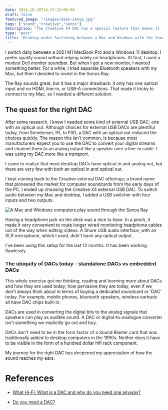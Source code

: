 ```yaml
---
date: 2024-10-20T14:27:32+08:00
draft: false
featured_image: "/images/desk-setup.jpg"
tags: ["sound","creative","sonos"]
description: "The Creative X4 DAC has a special feature that makes it fit for switching the Sonos Ray a dual  Mac and Windows environment."
type: "post"
title: 'Desktop audio Switching between a Mac and Windows with the Sonos Ray soundbar'
---
```


I switch daily between a 2021 M1 MacBook Pro and a Windows 11 desktop. I prefer quality sound without relying solely on headphones. At first, I used a modest Dell monitor soundbar. But when I got a new monitor, I wanted something better. For a while, I tried separate Bluetooth speakers with my Mac, but then I decided to invest in the Sonos Ray.

The Ray sounds great, but it has a major drawback: it only has one optical input and no HDMI, line-in, or USB-A connections. That made it tricky to connect to my Mac, so I needed a different solution.

## The quest for the right DAC

After some research, I knew I needed some kind of external USB DAC; one with an optical out. Although choices for external USB DACs are plentiful today, from Sennheiser, IFI, to FIIO, a DAC with an optical out reduced the choices quickly. The reason this isn't common, is because most manufacturers expect you to use the DAC to convert your digital streams and channel them to an analog output like a speaker over a line-in cable. I was using my DAC more like a *transport*.

I came to realize that most desktop DACs have optical in and analog out, but there are very few with both an optical in and optical out. 

I kept coming back to the Creative external DAC offerings; a brand name that pioneered the market for computer soundcards from the early days of the PC. I ended up choosing the Creative X4 external USB DAC. To switch audio between my Mac and desktop, I added a USB switcher with four inputs and two outputs.

![ A Mac and Windows computers play sound through the Sonos Ray](/images/desk-connections.webp)

Having a headphone jack on the desk was a nice to have. In a pinch, it made it very convenient to route longer wired monitoring headphone cables out of the way when editing videos. A Shure USB audio interface, with an XLR microphone, which I used, didn't have any optical output. 

I've been using this setup for the last 12 months. It has been working flawlessly.


### The ubiquity of DACs today - standalone DACs vs embedded DACs
This whole exercise got me thinking, reading and learning more about DACs and how they are used today; how pervasive they are today, even if we don't always think about in terms of buying a dedicated soundcard or 'DAC' today. For example, mobile phones, bluetooth speakers, wireless earbuds all have DAC chips built-in.  

DACs are used in converting the digital bits to the analog signals that speakers can play as audible sound. A DAC or digital-to-analogue converter isn't something we explicitly go out and buy.  

DACs don't need to be in the form factor of a Sound Blaster card that was traditionally added to desktop computers in the 1990s. Neither does it have to be visible in the form of a hundred dollar hifi rack component.

My journey for the right DAC has deepened my appreciation of how the sound reaches my ears.


# References
* [What Hi-Fi: What is a DAC and why do you need one anyway?](https://www.whathifi.com/advice/dacs-what-is-a-dac-and-do-you-need-one)

* [Do you need a DAC?](https://www.soundguys.com/do-you-need-a-dac-13488/)